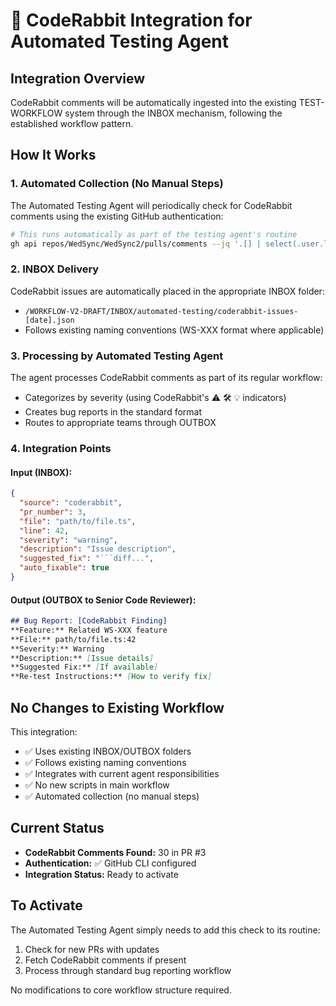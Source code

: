 # 🐰 CodeRabbit Integration for Automated Testing Agent

## Integration Overview

CodeRabbit comments will be automatically ingested into the existing TEST-WORKFLOW system through the INBOX mechanism, following the established workflow pattern.

## How It Works

### 1. **Automated Collection (No Manual Steps)**
The Automated Testing Agent will periodically check for CodeRabbit comments using the existing GitHub authentication:

```bash
# This runs automatically as part of the testing agent's routine
gh api repos/WedSync/WedSync2/pulls/comments --jq '.[] | select(.user.login | contains("coderabbit"))'
```

### 2. **INBOX Delivery**
CodeRabbit issues are automatically placed in the appropriate INBOX folder:
- `/WORKFLOW-V2-DRAFT/INBOX/automated-testing/coderabbit-issues-[date].json`
- Follows existing naming conventions (WS-XXX format where applicable)

### 3. **Processing by Automated Testing Agent**
The agent processes CodeRabbit comments as part of its regular workflow:
- Categorizes by severity (using CodeRabbit's ⚠️ 🛠️ 💡 indicators)
- Creates bug reports in the standard format
- Routes to appropriate teams through OUTBOX

### 4. **Integration Points**

#### Input (INBOX):
```json
{
  "source": "coderabbit",
  "pr_number": 3,
  "file": "path/to/file.ts",
  "line": 42,
  "severity": "warning",
  "description": "Issue description",
  "suggested_fix": "```diff...",
  "auto_fixable": true
}
```

#### Output (OUTBOX to Senior Code Reviewer):
```markdown
## Bug Report: [CodeRabbit Finding]
**Feature:** Related WS-XXX feature
**File:** path/to/file.ts:42
**Severity:** Warning
**Description:** [Issue details]
**Suggested Fix:** [If available]
**Re-test Instructions:** [How to verify fix]
```

## No Changes to Existing Workflow

This integration:
- ✅ Uses existing INBOX/OUTBOX folders
- ✅ Follows existing naming conventions
- ✅ Integrates with current agent responsibilities
- ✅ No new scripts in main workflow
- ✅ Automated collection (no manual steps)

## Current Status

- **CodeRabbit Comments Found:** 30 in PR #3
- **Authentication:** ✅ GitHub CLI configured
- **Integration Status:** Ready to activate

## To Activate

The Automated Testing Agent simply needs to add this check to its routine:
1. Check for new PRs with updates
2. Fetch CodeRabbit comments if present
3. Process through standard bug reporting workflow

No modifications to core workflow structure required.